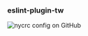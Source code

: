### eslint-plugin-tw

![nycrc config on GitHub](https://img.shields.io/nycrc/sumicet/eslint-plugin-tw?)
